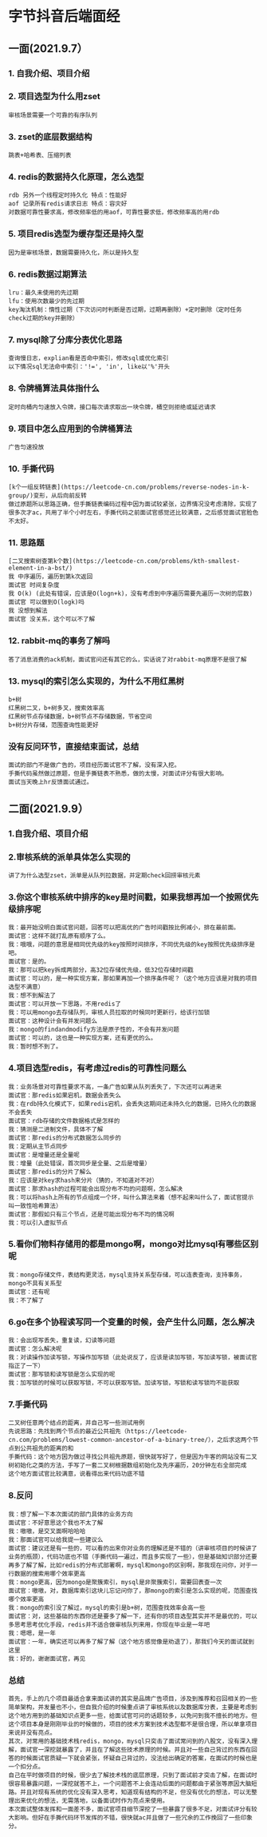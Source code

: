 # 字节抖音后端面经
## 一面(2021.9.7）
### 1. 自我介绍、项目介绍
### 2. 项目选型为什么用zset
    审核场景需要一个可靠的有序队列
### 3. zset的底层数据结构
    跳表+哈希表、压缩列表
### 4. redis的数据持久化原理，怎么选型
    rdb 另外一个线程定时持久化 特点：性能好
    aof 记录所有redis请求日志 特点：容灾好
    对数据可靠性要求高，修改频率低的用aof，可靠性要求低，修改频率高的用rdb
### 5. 项目redis选型为缓存型还是持久型
    因为是审核场景，数据需要持久化，所以是持久型
### 6. redis数据过期算法
    lru：最久未使用的先过期
    lfu：使用次数最少的先过期
    key淘汰机制：惰性过期（下次访问时判断是否过期，过期再删除）+定时删除（定时任务check过期的key并删除）
### 7. mysql除了分库分表优化思路
    查询慢日志，explian看是否命中索引，修改sql或优化索引
    以下情况sql无法命中索引：'!=', 'in', like以'%'开头
### 8. 令牌桶算法具体指什么
    定时向桶内匀速放入令牌，接口每次请求取出一块令牌，桶空则拒绝或延迟请求
### 9. 项目中怎么应用到的令牌桶算法
    广告匀速投放
### 10. 手撕代码
    [k个一组反转链表](https://leetcode-cn.com/problems/reverse-nodes-in-k-group/)变形，从后向前反转
    做过原题所以思路正确，但手撕链表编码过程中因为面试较紧张，边界情况没考虑清除，实现了很多次才ac，共用了半个小时左右，手撕代码之前面试官感觉还比较满意，之后感觉面试官脸色不太好。
### 11. 思路题
    [二叉搜索树查第k个数](https://leetcode-cn.com/problems/kth-smallest-element-in-a-bst/)
    我 中序遍历，遍历到第k次返回
    面试官 时间复杂度
    我 O(k) (此处有错误，应该是O(logn+k)，没有考虑到中序遍历需要先遍历一次树的层数)
    面试官 可以做到O(logk)吗
    我 没想到解法
    面试官 没关系，这个可以不了解
### 12. rabbit-mq的事务了解吗
    答了消息消费的ack机制，面试官问还有其它的么，实话说了对rabbit-mq原理不是很了解
### 13. mysql的索引怎么实现的，为什么不用红黑树
    b+树
    红黑树二叉，b+树多叉，搜索效率高
    红黑树节点存储数据，b+树节点不存储数据，节省空间
    b+树分片存储，范围查询性能更好
### 没有反问环节，直接结束面试，总结
    面试的部门不是做广告的，项目经历面试官不了解，没有深入挖。
    手撕代码虽然做过原题，但是手撕链表不熟悉，做的太慢，对面试评分有很大影响。
    面试当天晚上hr反馈面试通过。
    
## 二面(2021.9.9）
### 1.自我介绍、项目介绍
### 2.审核系统的派单具体怎么实现的
    讲了为什么选型zset，派单是从队列拉数据，并定期check回捞审核元素
### 3.你这个审核系统中排序的key是时间戳，如果我想再加一个按照优先级排序呢
    我：最开始没明白面试官问题，回答可以把高优的广告时间戳按比例减小，排在最前面。
    面试官：这样不就打乱原有顺序了么。
    我：哦哦，问题的意思是相同优先级的key按照时间排序，不同优先级的key按照优先级排序是吧。
    面试官：是的。
    我：那可以把key拆成两部分，高32位存储优先级，低32位存储时间戳
    面试官：可以的，是一种实现方案，那如果再加一个排序条件呢？（这个地方应该是对我的项目选型不满意）
    我：想不到解法了
    面试官：可以开放一下思路，不用redis了
    我：可以用mongo去存储队列，审核人员拉取的时候同时更新行，给该行加锁
    面试官：这种设计会有并发问题么
    我：mongo的findandmodify方法是原子性的，不会有并发问题
    面试官：可以的，这也是一种实现方案，还有更优的么。
    我：暂时想不到了。
### 4.项目选型redis，有考虑过redis的可靠性问题么
    我：业务场景对可靠性要求不高，一条广告如果从队列丢失了，下次还可以再进来
    面试官：那redis如果宕机，数据会丢失么
    我：在rdb持久化模式下，如果redis宕机，会丢失这期间还未持久化的数据，已持久化的数据不会丢失
    面试官：rdb存储的文件数据格式是怎样的
    我：猜测是二进制文件，具体不了解
    面试官：那redis的分布式数据怎么同步的
    我：定期从主节点同步
    面试官：是增量还是全量呢
    我：增量（此处错误，首次同步是全量、之后是增量）
    面试官：那redis的分片了解么
    我：应该是对key求hash来分片（猜的，不知道对不对）
    面试官：那求hash的过程可能会出现分布不均的问题啊，怎么解决
    我：可以将hash上所有的节点组成一个环，叫什么算法来着（想不起来叫什么了，面试官提示叫一致性哈希算法）
    面试官：那假如只有三个节点，还是可能出现分布不均的情况啊
    我：可以引入虚拟节点
### 5.看你们物料存储用的都是mongo啊，mongo对比mysql有哪些区别呢
    我：mongo存储文件，表结构更灵活，mysql支持关系型存储，可以连表查询，支持事务，mongo不具有关系型
    面试官：还有呢
    我：不了解了
### 6.go在多个协程读写同一个变量的时候，会产生什么问题，怎么解决
    我：会出现写丢失，重复读，幻读等问题
    面试官：怎么解决呢
    我：对读操作加读写锁，写操作加写锁（此处说反了，应该是读加写锁，写加读写锁，被面试官指正了一下）
    面试官：那写锁和读写锁是怎么实现的呢
    我：加写锁的时候可以获取写锁，不可以获取写锁。加读写锁，写锁和读写锁均不能获取
### 7.手撕代码
    二叉树任意两个结点的距离，并自己写一些测试用例
    先说思路：先找到两个节点的最近公共祖先（https://leetcode-cn.com/problems/lowest-common-ancestor-of-a-binary-tree/），之后求这两个节点到公共祖先的距离的和
    手撕代码：这个地方因为做过寻找公共祖先原题，很快就写好了，但是因为牛客的网站没有二叉树初始化之类的方法，手写了一套二叉树根据数组初始化及先序遍历，20分钟左右全部完成
    这个地方面试官比较满意，说看得出来代码功底不错
### 8.反问
    我：想了解一下本次面试的部门具体的业务方向
    面试官：不好意思这个我也不太了解
    我：嗷嗷，是交叉面啊哈哈哈
    我：那面试官可以给我提一些建议么
    面试官：建议还是有一些的，可以看的出来你对业务的理解还是不错的（讲审核项目的时候讲了业务的瓶颈），代码功底也不错（手撕代码一遍过，而且多实现了一些），但是基础知识部分还要再多了解了解，比如redis的分布式部署啊，mysql和mongo的区别啊，那我现在问你，对于一行数据的搜索用哪个效率更高
    我：mongo更高，因为mongo是聚簇索引，mysql是非聚簇索引，需要回表查一次
    面试官：嗷嗷，对，数据库索引这块儿忘记问你了，那mongo的索引是怎么实现的呢，范围查找哪个效率更高
    我：mongo的索引没了解过，mysql的索引是b+树，范围查找效率会高一些
    面试官：对，这些基础的东西你还是要多了解一下，还有你的项目选型其实并不是最优的，可以多思考思考优化手段，redis并不适合做审核队列来用，你现在毕业是一年吧
    我：嗯嗯，是一年
    面试官：一年，确实还可以再多了解了解（这个地方感觉像是劝退了），那我们今天的面试就到这里
    我：好的，谢谢面试官，再见
### 总结
    首先，手上的几个项目最适合拿来面试讲的其实是品牌广告项目，涉及到推荐和召回相关的一些简单架构，并发量也不小，但自我介绍的时候重点讲了审核系统以及数据库分表，主要是考虑到这个地方用到的基础知识点更多一些，给面试官可问的话题较多，以免问到我不擅长的地方。但这个项目本身是刚刚毕业的时候做的，项目的技术方案到技术选型都不是很合理，所以单拿项目来说并没有亮点。
    其次，对常用的基础技术栈redis，mongo，mysql只突击了面试常问到的八股文，没有深入理解，面试官一深挖就暴露了，并且在了解这些技术原理的时候。并且对一些自己背过的东西在回答的时候面试官质疑一下就会紧张，怀疑自己背过的，没法给出确定的答案，在面试的时候也是一个扣分点。
    自己在平时做项目的时候，很少去了解技术栈的底层原理，只到了面试前才突击了解，在面试时很容易暴露问题，一深挖就答不上，一个问题答不上会连动后面的问题都由于紧张等原因大脑短路。并且对现有系统的优化没有深入思考，知道现有结构的不足，但没有优化的想法，可以无整理出来优化的想法，无需落地，以备面试时作为亮点来使用。
    本次面试整体发挥和一面差不多，面试官项目细节深挖了一些暴露了很多不足，对面试评分有较大影响。但好在手撕代码环节发挥的不错，很快就ac并且做了一些冗余的工作挽回了一些印象分。